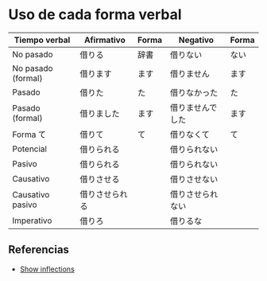 # Uso de cada forma verbal

| Tiempo verbal      | Afirmativo | Forma | Negativo | Forma |
|--------------------|------------|:------|----------|:------|
| No pasado          | 借りる        | 辞書    | 借りない     | ない    |
| No pasado (formal) | 借ります       | ます    | 借りません    | ます    |
| Pasado             | 借りた        | た     | 借りなかった   | た     |
| Pasado (formal)    | 借りました      | ます    | 借りませんでした | ます    |
| Forma て            | 借りて        | て     | 借りなくて    | て     |
| Potencial          | 借りられる      |       | 借りられない   |       |
| Pasivo             | 借りられる      |       | 借りられない   |       |
| Causativo          | 借りさせる      |       | 借りさせない   |       |
| Causativo pasivo   | 借りさせられる    |       | 借りさせられない |       |
| Imperativo         | 借りろ        |       | 借りるな     |       |

## Referencias

- [Show inflections](https://jisho.org/search/借りる)
